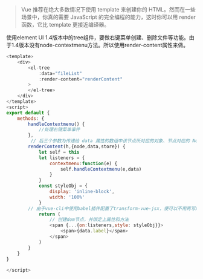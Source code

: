 > Vue 推荐在绝大多数情况下使用 template 来创建你的 HTML。然而在一些场景中，你真的需要 JavaScript 的完全编程的能力，这时你可以用 render 函数，它比 template 更接近编译器。

使用element UI 1.4版本中的tree组件，要做右键菜单创建、删除文件等功能。由于1.4版本没有node-contextmenu方法。所以使用render-content属性来做。

```JavaScript
<template>
    <div>
        <el-tree
            :data="fileList"
            :render-content="renderContent"
        >
        </el-tree>
    </div>
</template>
<script>
export default {
    methods: {
        handleContextmenu() {
            //处理右键菜单事件
        },
         // 后三个参数为传递给 data 属性的数组中该节点所对应的对象、节点对应的 Node、节点组件本身。
        renderContent(h,{node,data,store}) {
            let self = this
            let listeners = {
                contextmenu:function(e) {
                    self.handleContextmenu(e,data)
                }
            }
            const styleObj = {
                display: 'inline-block',
                width: '100%'
            }
        // 由于vue-cli中使用babel插件配置了transform-vue-jsx，便可以不用再写麻烦的createElement函数
            return (
                // 创建dom节点，并绑定上属性和方法
                <span {...{on:listeners,style: styleObj}}>
                    <span>{data.label}</span>
                </span>
            )
        }
    }
}
   
</script>
```
